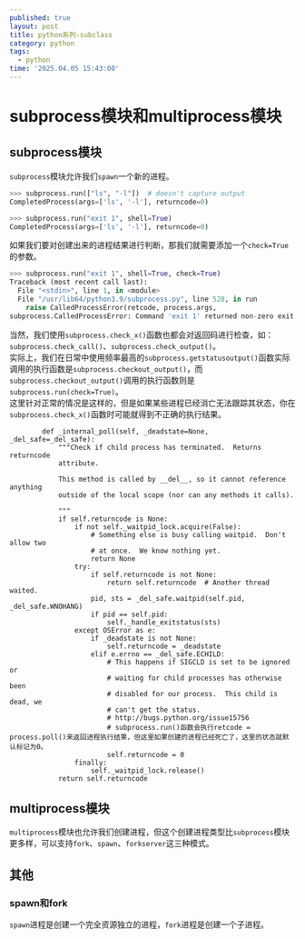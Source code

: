 ```yaml
---
published: true
layout: post
title: python系列-subclass
category: python
tags:
  - python
time: '2025.04.05 15:43:00'
---
```


# subprocess模块和multiprocess模块
## subprocess模块
`subprocess`模块允许我们`spawn`一个新的进程。
```python
>>> subprocess.run(["ls", "-l"])  # doesn't capture output
CompletedProcess(args=['ls', '-l'], returncode=0)

>>> subprocess.run("exit 1", shell=True)
CompletedProcess(args=['ls', '-l'], returncode=0)
```

如果我们要对创建出来的进程结果进行判断，那我们就需要添加一个`check=True`的参数。
```python
>>> subprocess.run("exit 1", shell=True, check=True)
Traceback (most recent call last):
  File "<stdin>", line 1, in <module>
  File "/usr/lib64/python3.9/subprocess.py", line 528, in run
    raise CalledProcessError(retcode, process.args,
subprocess.CalledProcessError: Command 'exit 1' returned non-zero exit status 1.
```
当然，我们使用`subprocess.check_x()`函数也都会对返回码进行检查，如：`subprocess.check_call()`、`subprocess.check_output()`。  
实际上，我们在日常中使用频率最高的`subprocess.getstatusoutput()`函数实际调用的执行函数是`subprocess.checkout_output()`，而`subprocess.checkout_output()`调用的执行函数则是`subprocess.run(check=True)`。  
这里针对正常的情况是这样的，但是如果某些进程已经消亡无法跟踪其状态，你在`subprocess.check_x()`函数时可能就得到不正确的执行结果。
```
        def _internal_poll(self, _deadstate=None, _del_safe=_del_safe):
            """Check if child process has terminated.  Returns returncode
            attribute.

            This method is called by __del__, so it cannot reference anything
            outside of the local scope (nor can any methods it calls).

            """
            if self.returncode is None:
                if not self._waitpid_lock.acquire(False):
                    # Something else is busy calling waitpid.  Don't allow two
                    # at once.  We know nothing yet.
                    return None
                try:
                    if self.returncode is not None:
                        return self.returncode  # Another thread waited.
                    pid, sts = _del_safe.waitpid(self.pid, _del_safe.WNOHANG)
                    if pid == self.pid:
                        self._handle_exitstatus(sts)
                except OSError as e:
                    if _deadstate is not None:
                        self.returncode = _deadstate
                    elif e.errno == _del_safe.ECHILD:
                        # This happens if SIGCLD is set to be ignored or
                        # waiting for child processes has otherwise been
                        # disabled for our process.  This child is dead, we
                        # can't get the status.
                        # http://bugs.python.org/issue15756
                        # subprocess.run()函数会执行retcode = process.poll()来返回进程执行结果，但这里如果创建的进程已经死亡了，这里的状态就默认标记为0。
                        self.returncode = 0
                finally:
                    self._waitpid_lock.release()
            return self.returncode

```

## multiprocess模块
`multiprocess`模块也允许我们创建进程，但这个创建进程类型比`subprocess`模块更多样，可以支持`fork`、`spawn`、`forkserver`这三种模式。

## 其他
### spawn和fork
`spawn`进程是创建一个完全资源独立的进程，`fork`进程是创建一个子进程。

